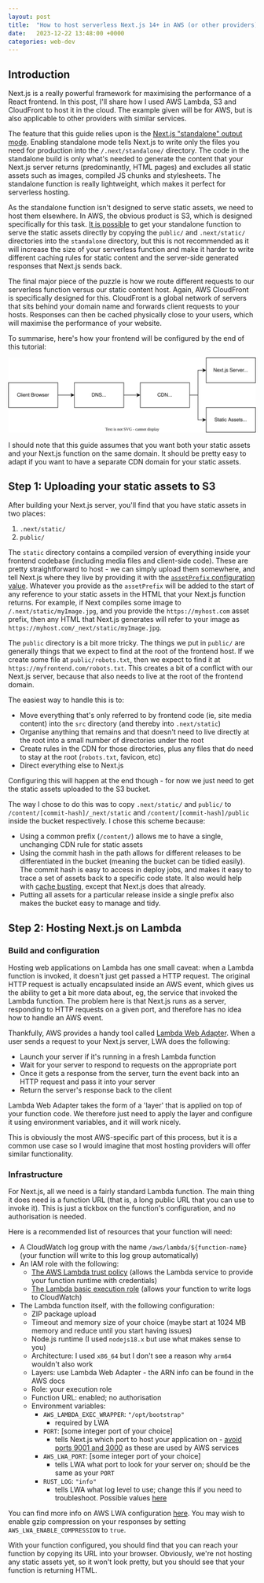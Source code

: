 ```yaml
---
layout: post
title:  "How to host serverless Next.js 14+ in AWS (or other providers)"
date:   2023-12-22 13:48:00 +0000
categories: web-dev
---
```


## Introduction

Next.js is a really powerful framework for maximising the performance of a React frontend. In this post, I'll share how I used AWS Lambda, S3 and CloudFront to host it in the cloud. The example given will be for AWS, but is also applicable to other providers with similar services.

The feature that this guide relies upon is the [Next.js "standalone" output mode](https://nextjs.org/docs/pages/api-reference/next-config-js/output#automatically-copying-traced-files). Enabling standalone mode tells Next.js to write only the files you need for production into the `/.next/standalone/` directory. The code in the standalone build is only what's needed to generate the content that your Next.js server returns (predominantly, HTML pages) and excludes all static assets such as images, compiled JS chunks and stylesheets. The standalone function is really lightweight, which makes it perfect for serverless hosting.

As the standalone function isn't designed to serve static assets, we need to host them elsewhere. In AWS, the obvious product is S3, which is designed specifically for this task. [It is possible](https://nextjs.org/docs/pages/api-reference/next-config-js/output#automatically-copying-traced-files) to get your standalone function to serve the static assets directly by copying the `public/` and `.next/static/` directories into the `standalone` directory, but this is not recommended as it will increase the size of your serverless function and make it harder to write different caching rules for static content and the server-side generated responses that Next.js sends back.

The final major piece of the puzzle is how we route different requests to our serverless function versus our static content host. Again, AWS CloudFront is specifically designed for this. CloudFront is a global network of servers that sits behind your domain name and forwards client requests to your hosts. Responses can then be cached physically close to your users, which will maximise the performance of your website.

To summarise, here's how your frontend will be configured by the end of this tutorial:

<img src="/assets/images/nextjs-diagram.svg" width="600px">

I should note that this guide assumes that you want both your static assets and your Next.js function on the same domain. It should be pretty easy to adapt if you want to have a separate CDN domain for your static assets.

## Step 1: Uploading your static assets to S3

After building your Next.js server, you'll find that you have static assets in two places:

1. `.next/static/`
2. `public/`

The `static` directory contains a compiled version of everything inside your frontend codebase (including media files and client-side code). These are pretty straightforward to host - we can simply upload them somewhere, and tell Next.js where they live by providing it with the [`assetPrefix` configuration value](https://nextjs.org/docs/pages/api-reference/next-config-js/assetPrefix). Whatever you provide as the `assetPrefix` will be added to the start of any reference to your static assets in the HTML that your Next.js function returns. For example, if Next compiles some image to `/.next/static/myImage.jpg`, and you provide the `https://myhost.com` asset prefix, then any HTML that Next.js generates will refer to your image as `https://myhost.com/_next/static/myImage.jpg`.

The `public` directory is a bit more tricky. The things we put in `public/` are generally things that we expect to find at the root of the frontend host. If we create some file at `public/robots.txt`, then we expect to find it at `https://myfrontend.com/robots.txt`. This creates a bit of a conflict with our Next.js server, because that also needs to live at the root of the frontend domain.

The easiest way to handle this is to:
- Move everything that's only referred to by frontend code (ie, site media content) into the `src` directory (and thereby into `.next/static`)
- Organise anything that remains and that doesn't need to live directly at the root into a small number of directories under the root
- Create rules in the CDN for those directories, plus any files that do need to stay at the root (`robots.txt`, favicon, etc)
- Direct everything else to Next.js

Configuring this will happen at the end though - for now we just need to get the static assets uploaded to the S3 bucket.

The way I chose to do this was to copy `.next/static/` and `public/` to `/content/[commit-hash]/_next/static` and `/content/[commit-hash]/public` inside the bucket respectively. I chose this scheme because:

- Using a common prefix (`/content/`) allows me to have a single, unchanging CDN rule for static assets
- Using the commit hash in the path allows for different releases to be differentiated in the bucket (meaning the bucket can be tidied easily). The commit hash is easy to access in deploy jobs, and makes it easy to trace a set of assets back to a specific code state. It also would help with [cache busting](https://javascript.plainenglish.io/what-is-cache-busting-55366b3ac022), except that Next.js does that already.
- Putting all assets for a particular release inside a single prefix also makes the bucket easy to manage and tidy.

## Step 2: Hosting Next.js on Lambda

### Build and configuration

Hosting web applications on Lambda has one small caveat: when a Lambda function is invoked, it doesn't just get passed a HTTP request. The original HTTP request is actually encapsulated inside an AWS event, which gives us the ability to get a bit more data about, eg, the service that invoked the Lambda function. The problem here is that Next.js runs as a server, responding to HTTP requests on a given port, and therefore has no idea how to handle an AWS event.

Thankfully, AWS provides a handy tool called [Lambda Web Adapter](https://github.com/awslabs/aws-lambda-web-adapter#aws-lambda-web-adapter). When a user sends a request to your Next.js server, LWA does the following:

- Launch your server if it's running in a fresh Lambda function
- Wait for your server to respond to requests on the appropriate port
- Once it gets a response from the server, turn the event back into an HTTP request and pass it into your server
- Return the server's response back to the client

Lambda Web Adapter takes the form of a 'layer' that is applied on top of your function code. We therefore just need to apply the layer and configure it using environment variables, and it will work nicely.

This is obviously the most AWS-specific part of this process, but it is a common use case so I would imagine that most hosting providers will offer similar functionality.

### Infrastructure

For Next.js, all we need is a fairly standard Lambda function. The main thing it does need is a function URL (that is, a long public URL that you can use to invoke it). This is just a tickbox on the function's configuration, and no authorisation is needed.

Here is a recommended list of resources that your function will need:

- A CloudWatch log group with the name `/aws/lambda/${function-name}` (your function will write to this log group automatically)
- An IAM role with the following:
  - [The AWS Lambda trust policy](https://docs.aws.amazon.com/lambda/latest/dg/lambda-intro-execution-role.html) (allows the Lambda service to provide your function runtime with credentials)
  - [The Lambda basic execution role](https://docs.aws.amazon.com/aws-managed-policy/latest/reference/AWSLambdaBasicExecutionRole.html) (allows your function to write logs to CloudWatch)
- The Lambda function itself, with the following configuration:
  - ZIP package upload
  - Timeout and memory size of your choice (maybe start at 1024 MB memory and reduce until you start having issues)
  - Node.js runtime (I used `nodejs18.x` but use what makes sense to you)
  - Architecture: I used `x86_64` but I don't see a reason why `arm64` wouldn't also work
  - Layers: use Lambda Web Adapter - the ARN info can be found in the AWS docs
  - Role: your execution role
  - Function URL: enabled; no authorisation
  - Environment variables:
    - `AWS_LAMBDA_EXEC_WRAPPER`: `"/opt/bootstrap"`
      - required by LWA
    - `PORT`: [some integer port of your choice]
      - tells Next.js which port to host your application on - [avoid ports 9001 and 3000](https://github.com/awslabs/aws-lambda-web-adapter#configurations) as these are used by AWS services
    - `AWS_LWA_PORT`: [some integer port of your choice]
      - tells LWA what port to look for your server on; should be the same as your `PORT`
    - `RUST_LOG`: `"info"`
      - tells LWA what log level to use; change this if you need to troubleshoot. Possible values [here](https://docs.rs/env_logger/0.10.1/env_logger/#enabling-logging)

You can find more info on AWS LWA configuration [here](https://github.com/awslabs/aws-lambda-web-adapter#lambda-functions-packaged-as-zip-package-for-aws-managed-runtimes). You may wish to enable gzip compression on your responses by setting `AWS_LWA_ENABLE_COMPRESSION` to `true`.

With your function configured, you should find that you can reach your function by copying its URL into your browser. Obviously, we're not hosting any static assets yet, so it won't look pretty, but you should see that your function is returning HTML.
